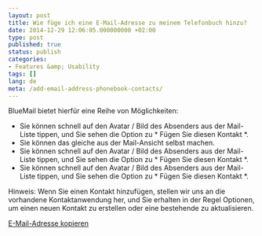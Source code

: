 ```yaml
---
layout: post
title: Wie füge ich eine E-Mail-Adresse zu meinem Telefonbuch hinzu?
date: 2014-12-29 12:06:05.000000000 +02:00
type: post
published: true
status: publish
categories:
- Features &amp; Usability
tags: []
lang: de
meta: /add-email-address-phonebook-contacts/
---
```


BlueMail bietet hierfür eine Reihe von Möglichkeiten:

* Sie können schnell auf den Avatar / Bild des Absenders aus der Mail-Liste tippen, und Sie sehen die Option zu * Fügen Sie diesen Kontakt *.
* Sie können das gleiche aus der Mail-Ansicht selbst machen.
* Sie können schnell auf den Avatar / Bild des Absenders aus der Mail-Liste tippen, und Sie sehen die Option zu * Fügen Sie diesen Kontakt *.
* Sie können schnell auf den Avatar / Bild des Absenders aus der Mail-Liste tippen, und Sie sehen die Option zu * Fügen Sie diesen Kontakt *.

Hinweis: Wenn Sie einen Kontakt hinzufügen, stellen wir uns an die vorhandene Kontaktanwendung her, und Sie erhalten in der Regel Optionen, um einen neuen Kontakt zu erstellen oder eine bestehende zu aktualisieren.

[E-Mail-Adresse kopieren](/copy-email-address/)
